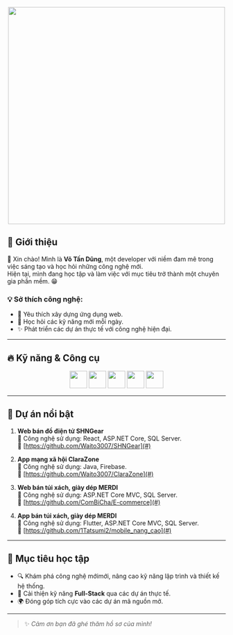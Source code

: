 <p align="center">
  <img src="https://i.pinimg.com/originals/8a/cf/f8/8acff8e587df623ec95f8313f9a88ae9.gif" width="500" />
</p>
<h2>🌟 Giới thiệu</h2>

👋 Xin chào! Mình là **Võ Tấn Dũng**, một developer với niềm đam mê trong việc sáng tạo và học hỏi những công nghệ mới.  
Hiện tại, mình đang học tập và làm việc với mục tiêu trở thành một chuyên gia phần mềm. 😁

### 💡 Sở thích công nghệ:

- 💙 Yêu thích xây dựng ứng dụng web.
- 📘 Học hỏi các kỹ năng mới mỗi ngày.
- ✨ Phát triển các dự án thực tế với công nghệ hiện đại.

---

<h2>🔥 Kỹ năng & Công cụ</h2>

<p align="center">
    <img src="https://cdn.jsdelivr.net/gh/devicons/devicon/icons/csharp/csharp-original.svg" width="40" />
    <img src="https://cdn.jsdelivr.net/gh/devicons/devicon/icons/javascript/javascript-original.svg" width="40" />
    <img src="https://cdn.jsdelivr.net/gh/devicons/devicon/icons/react/react-original.svg" width="40" />
    <img src="https://cdn.jsdelivr.net/gh/devicons/devicon/icons/git/git-original.svg" width="40" />
    <img src="https://cdn.jsdelivr.net/gh/devicons/devicon/icons/vscode/vscode-original.svg" width="40" />
</p>

---

<h2>📌 Dự án nổi bật</h2>

1. **Web bán đồ điện tử SHNGear**  
   🔧 Công nghệ sử dụng: React, ASP.NET Core, SQL Server. <br/>
   🔗 [https://github.com/Waito3007/SHNGear](#)

2. **App mạng xã hội ClaraZone**  
   🔧 Công nghệ sử dụng: Java, Firebase. <br/>
   🔗 [https://github.com/Waito3007/ClaraZone](#)

3. **Web bán túi xách, giày dép MERDI**  
   🔧 Công nghệ sử dụng: ASP.NET Core MVC, SQL Server. <br/>
   🔗 [https://github.com/ComBiCha/E-commerce](#)

4. **App bán túi xách, giày dép MERDI**  
   🔧 Công nghệ sử dụng: Flutter, ASP.NET Core MVC, SQL Server. <br/>
   🔗 [https://github.com/1Tatsumi2/mobile_nang_cao](#)

---

<h2>🎯 Mục tiêu học tập</h2>

- 🔍 Khám phá công nghệ mớimới, nâng cao kỹ năng lập trình và thiết kế hệ thống.
- 🧠 Cải thiện kỹ năng **Full-Stack** qua các dự án thực tế.
- 🌍 Đóng góp tích cực vào các dự án mã nguồn mở.

---

> ✨ *Cảm ơn bạn đã ghé thăm hồ sơ của mình!*

